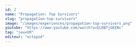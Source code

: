```yaml
---
id: 2
name: "Propagation: Top Survivors"
slug: "propagation-top-survivors"
image: "/images/experiences/propagation-top-survivors.png"
youtube: "https://www.youtube.com/watch?v=ELRBTjGEENc"
tag: "jeuxVR"
editeur: "octopod"
---
```



